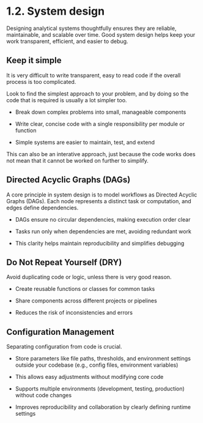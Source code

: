 # 1.2. System design

Designing analytical systems thoughtfully ensures they are reliable, maintainable, and scalable over time. Good system design helps keep your work transparent, efficient, and easier to debug.

## Keep it simple

It is very difficult to write transparent, easy to read code if the overall process is too complicated. 

Look to find the simplest approach to your problem, and by doing so the code that is required is usually a lot simpler too.

- Break down complex problems into small, manageable components  

- Write clear, concise code with a single responsibility per module or function  

- Simple systems are easier to maintain, test, and extend

This can also be an interative approach, just because the code works does not mean that it cannot be worked on further to simplify.

## Directed Acyclic Graphs (DAGs)

A core principle in system design is to model workflows as Directed Acyclic Graphs (DAGs). Each node represents a distinct task or computation, and edges define dependencies.

- DAGs ensure no circular dependencies, making execution order clear  

- Tasks run only when dependencies are met, avoiding redundant work  

- This clarity helps maintain reproducibility and simplifies debugging

## Do Not Repeat Yourself (DRY)

Avoid duplicating code or logic, unless there is very good reason. 

- Create reusable functions or classes for common tasks  

- Share components across different projects or pipelines 

- Reduces the risk of inconsistencies and errors

## Configuration Management

Separating configuration from code is crucial.

- Store parameters like file paths, thresholds, and environment settings outside your codebase (e.g., config files, environment variables)  

- This allows easy adjustments without modifying core code  

- Supports multiple environments (development, testing, production) without code changes  

- Improves reproducibility and collaboration by clearly defining runtime settings
